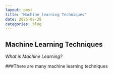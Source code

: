 ```yaml
---
layout: post
title: "Machine learning Techniques"
date: 2025-02-28
categories: blog
---
```



##  Machine Learning Techniques 
*What is Machine Learning?*

###There are many machine learning techniques

